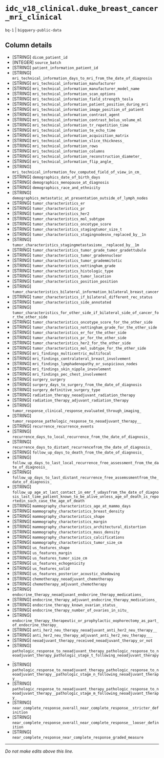 # `idc_v18_clinical.duke_breast_cancer_mri_clinical`
`bq-1` | `bigquery-public-data`

## Column details
* [STRING]    `dicom_patient_id`
* [INTEGER]   `source_batch`
* [STRING]    `patient_information_patient_id`
* [STRING]    `mri_technical_information_days_to_mri_from_the_date_of_diagnosis`
* [STRING]    `mri_technical_information_manufacturer`
* [STRING]    `mri_technical_information_manufacturer_model_name`
* [STRING]    `mri_technical_information_scan_options`
* [STRING]    `mri_technical_information_field_strength_tesla`
* [STRING]    `mri_technical_information_patient_position_during_mri`
* [STRING]    `mri_technical_information_image_position_of_patient`
* [STRING]    `mri_technical_information_contrast_agent`
* [STRING]    `mri_technical_information_contrast_bolus_volume_ml`
* [STRING]    `mri_technical_information_tr_repetition_time`
* [STRING]    `mri_technical_information_te_echo_time`
* [STRING]    `mri_technical_information_acquisition_matrix`
* [STRING]    `mri_technical_information_slice_thickness_`
* [STRING]    `mri_technical_information_rows`
* [STRING]    `mri_technical_information_columns`
* [STRING]    `mri_technical_information_reconstruction_diameter_`
* [STRING]    `mri_technical_information_flip_angle_`
* [STRING]    `mri_technical_information_fov_computed_field_of_view_in_cm_`
* [STRING]    `demographics_date_of_birth_days`
* [STRING]    `demographics_menopause_at_diagnosis`
* [STRING]    `demographics_race_and_ethnicity`
* [STRING]    `demographics_metastatic_at_presentation_outside_of_lymph_nodes`
* [STRING]    `tumor_characteristics_er`
* [STRING]    `tumor_characteristics_pr`
* [STRING]    `tumor_characteristics_her2`
* [STRING]    `tumor_characteristics_mol_subtype`
* [STRING]    `tumor_characteristics_oncotype_score`
* [STRING]    `tumor_characteristics_stagingtumor_size_t`
* [STRING]    `tumor_characteristics_stagingnodesnx_replaced_by__1n`
* [STRING]    `tumor_characteristics_stagingmetastasismx__replaced_by__1m`
* [STRING]    `tumor_characteristics_tumor_grade_tumor_gradettubule`
* [STRING]    `tumor_characteristics_tumor_gradennuclear`
* [STRING]    `tumor_characteristics_tumor_grademmitotic`
* [STRING]    `tumor_characteristics_nottingham_grade`
* [STRING]    `tumor_characteristics_histologic_type`
* [STRING]    `tumor_characteristics_tumor_location`
* [STRING]    `tumor_characteristics_position_position`
* [STRING]    `tumor_characteristics_bilateral_information_bilateral_breast_cancer`
* [STRING]    `tumor_characteristics_if_bilateral_different_rec_status`
* [STRING]    `tumor_characteristics_side_annotated`
* [STRING]    `tumor_characteristics_for_other_side_if_bilateral_side_of_cancer_for_the_other_side`
* [STRING]    `tumor_characteristics_oncotype_score_for_the_other_side`
* [STRING]    `tumor_characteristics_nottingham_grade_for_the_other_side`
* [STRING]    `tumor_characteristics_er_for_the_other_side`
* [STRING]    `tumor_characteristics_pr_for_the_other_side`
* [STRING]    `tumor_characteristics_her2_for_the_other_side`
* [STRING]    `tumor_characteristics_mol_subtype_for_the_other_side`
* [STRING]    `mri_findings_multicentric_multifocal`
* [STRING]    `mri_findings_contralateral_breast_involvement`
* [STRING]    `mri_findings_lymphadenopathy_or_suspicious_nodes`
* [STRING]    `mri_findings_skin_nipple_invovlement`
* [STRING]    `mri_findings_pec_chest_involvement`
* [STRING]    `surgery_surgery`
* [STRING]    `surgery_days_to_surgery_from_the_date_of_diagnosis`
* [STRING]    `surgery_definitive_surgery_type`
* [STRING]    `radiation_therapy_neoadjuvant_radiation_therapy`
* [STRING]    `radiation_therapy_adjuvant_radiation_therapy`
* [STRING]    `tumor_response_clinical_response_evaluated_through_imaging_`
* [STRING]    `tumor_response_pathologic_response_to_neoadjuvant_therapy__`
* [STRING]    `recurrence_recurrence_events`
* [STRING]    `recurrence_days_to_local_recurrence_from_the_date_of_diagnosis_`
* [STRING]    `recurrence_days_to_distant_recurrencefrom_the_date_of_diagnosis_`
* [STRING]    `follow_up_days_to_death_from_the_date_of_diagnosis_`
* [STRING]    `follow_up_days_to_last_local_recurrence_free_assessment_from_the_date_of_diagnosis_`
* [STRING]    `follow_up_days_to_last_distant_recurrence_free_assemssmentfrom_the_date_of_diagnosis_`
* [STRING]    `follow_up_age_at_last_contact_in_emr_f_udaysfrom_the_date_of_diagnosis_last_time_patient_known_to_be_alive_unless_age_of_death_is_reportedin_such_case_the_age_of_death`
* [STRING]    `mammography_characteristics_age_at_mammo_days`
* [STRING]    `mammography_characteristics_breast_density`
* [STRING]    `mammography_characteristics_shape`
* [STRING]    `mammography_characteristics_margin`
* [STRING]    `mammography_characteristics_architectural_distortion`
* [STRING]    `mammography_characteristics_mass_density`
* [STRING]    `mammography_characteristics_calcifications`
* [STRING]    `mammography_characteristics_tumor_size_cm`
* [STRING]    `us_features_shape`
* [STRING]    `us_features_margin`
* [STRING]    `us_features_tumor_size_cm`
* [STRING]    `us_features_echogenicity`
* [STRING]    `us_features_solid`
* [STRING]    `us_features_posterior_acoustic_shadowing`
* [STRING]    `chemotherapy_neoadjuvant_chemotherapy`
* [STRING]    `chemotherapy_adjuvant_chemotherapy`
* [STRING]    `endocrine_therapy_neoadjuvant_endocrine_therapy_medications_`
* [STRING]    `endocrine_therapy_adjuvant_endocrine_therapy_medications_`
* [STRING]    `endocrine_therapy_known_ovarian_status_`
* [STRING]    `endocrine_therapy_number_of_ovaries_in_situ_`
* [STRING]    `endocrine_therapy_therapeutic_or_prophylactic_oophorectomy_as_part_of_endocrine_therapy_`
* [STRING]    `anti_her2_neu_therapy_neoadjuvant_anti_her2_neu_therapy__`
* [STRING]    `anti_her2_neu_therapy_adjuvant_anti_her2_neu_therapy___`
* [STRING]    `neoadjuvant_therapy_received_neoadjuvant_therapy_or_not`
* [STRING]    `pathologic_response_to_neoadjuvant_therapy_pathologic_response_to_neoadjuvant_therapy_pathologic_stage_t_following_neoadjuvant_therapy_`
* [STRING]    `pathologic_response_to_neoadjuvant_therapy_pathologic_response_to_neoadjuvant_therapy__pathologic_stage_n_following_neoadjuvant_therapy__`
* [STRING]    `pathologic_response_to_neoadjuvant_therapy_pathologic_response_to_neoadjuvant_therapy__pathologic_stage_m_following_neoadjuvant_therapy_`
* [STRING]    `near_complete_response_overall_near_complete_response__stricter_definition`
* [STRING]    `near_complete_response_overall_near_complete_response__looser_definition`
* [STRING]    `near_complete_response_near_complete_response_graded_measure`

-------------------------------------------------------------------------------
*Do not make edits above this line.*

